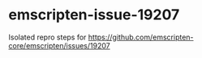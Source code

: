 # emscripten-issue-19207
Isolated repro steps for https://github.com/emscripten-core/emscripten/issues/19207
